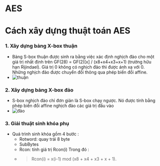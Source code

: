# AES  
# Cách xây dựng thuật toán AES  
### 1. Xây dựng bảng X-box thuận  
 * Bảng S-box thuận được sinh ra bằng việc xác định nghịch đảo cho một giá trị nhất định trên GF(28) = GF(2)[x] / (x8+x4+x3+x+1) (trường hữu hạn Rijindael). Giá trị 0 không có nghịch đảo thì được ánh xạ với 0. Những nghịch đảo được chuyển đổi thông qua phép biến đổi affine.  
 * ![thuận](https://viblo.asia/p/tim-hieu-thuat-toan-ma-hoa-khoa-doi-xung-aes-gAm5yxOqldb)  
### 2. Xây dựng bảng X-box đảo  
 * S-box nghịch đảo chỉ đơn giản là S-box chạy ngược. Nó được tính bằng phép biến đổi affine nghịch đảo các giá trị đầu vào  
 * ![đảo](https://viblo.asia/p/tim-hieu-thuat-toan-ma-hoa-khoa-doi-xung-aes-gAm5yxOqldb)  
### 3. Giải thuật sinh khóa phụ  
 * Quá trình sinh khóa gồm 4 bước :  
   * Rotword: quay trái 8 byte  
   * SubBytes  
   * Rcon: tính giá trị Rcon(i) Trong đó :  
   * > Rcon(i) = x(i-1) mod (x8 + x4 + x3 + x + 1).  
   
   
